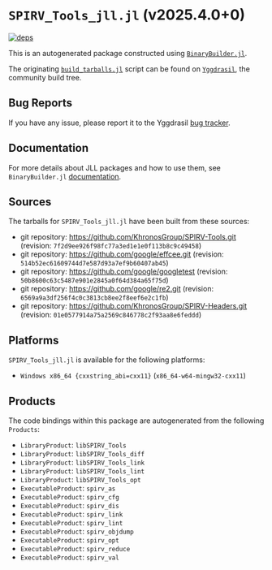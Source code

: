 # `SPIRV_Tools_jll.jl` (v2025.4.0+0)

[![deps](https://juliahub.com/docs/SPIRV_Tools_jll/deps.svg)](https://juliahub.com/ui/Packages/General/SPIRV_Tools_jll/)

This is an autogenerated package constructed using [`BinaryBuilder.jl`](https://github.com/JuliaPackaging/BinaryBuilder.jl).

The originating [`build_tarballs.jl`](https://github.com/JuliaPackaging/Yggdrasil/blob/37e536d3a4285e325de17f07802061b50594de3a/S/SPIRV_Tools/build_tarballs.jl) script can be found on [`Yggdrasil`](https://github.com/JuliaPackaging/Yggdrasil/), the community build tree.

## Bug Reports

If you have any issue, please report it to the Yggdrasil [bug tracker](https://github.com/JuliaPackaging/Yggdrasil/issues).

## Documentation

For more details about JLL packages and how to use them, see `BinaryBuilder.jl` [documentation](https://docs.binarybuilder.org/stable/jll/).

## Sources

The tarballs for `SPIRV_Tools_jll.jl` have been built from these sources:

* git repository: https://github.com/KhronosGroup/SPIRV-Tools.git (revision: `7f2d9ee926f98fc77a3ed1e1e0f113b8c9c49458`)
* git repository: https://github.com/google/effcee.git (revision: `514b52ec61609744d7e587d93a7ef9b60407ab45`)
* git repository: https://github.com/google/googletest (revision: `50b8600c63c5487e901e2845a0f64d384a65f75d`)
* git repository: https://github.com/google/re2.git (revision: `6569a9a3df256f4c0c3813cb8ee2f8eef6e2c1fb`)
* git repository: https://github.com/KhronosGroup/SPIRV-Headers.git (revision: `01e0577914a75a2569c846778c2f93aa8e6feddd`)

## Platforms

`SPIRV_Tools_jll.jl` is available for the following platforms:

* `Windows x86_64 {cxxstring_abi=cxx11}` (`x86_64-w64-mingw32-cxx11`)

## Products

The code bindings within this package are autogenerated from the following `Products`:

* `LibraryProduct`: `libSPIRV_Tools`
* `LibraryProduct`: `libSPIRV_Tools_diff`
* `LibraryProduct`: `libSPIRV_Tools_link`
* `LibraryProduct`: `libSPIRV_Tools_lint`
* `LibraryProduct`: `libSPIRV_Tools_opt`
* `ExecutableProduct`: `spirv_as`
* `ExecutableProduct`: `spirv_cfg`
* `ExecutableProduct`: `spirv_dis`
* `ExecutableProduct`: `spirv_link`
* `ExecutableProduct`: `spirv_lint`
* `ExecutableProduct`: `spirv_objdump`
* `ExecutableProduct`: `spirv_opt`
* `ExecutableProduct`: `spirv_reduce`
* `ExecutableProduct`: `spirv_val`
